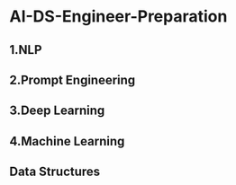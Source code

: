 # AI-DS-Engineer-Preparation

## 1.NLP
## 2.Prompt Engineering
## 3.Deep Learning
## 4.Machine Learning
## Data Structures